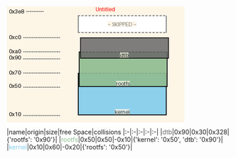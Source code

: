 ![memory map diagram](tests.test_docs_collisions_cropped.png)
|name|origin|size|free Space|collisions
|:-|:-|:-|:-|:-|
|<span style='color:dimgrey'>dtb</span>|0x90|0x30|0x328|{'rootfs': '0x90'}|
|<span style='color:darkseagreen'>rootfs</span>|0x50|0x50|-0x10|{'kernel': '0x50', 'dtb': '0x90'}|
|<span style='color:skyblue'>kernel</span>|0x10|0x60|-0x20|{'rootfs': '0x50'}|
